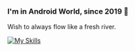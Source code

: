 ### I'm in Android World, since 2019 👋

Wish to always flow like a fresh river.

[![My Skills](https://skillicons.dev/icons?i=kotlin,androidstudio,firebase,bash,reactivex,figma,githubactions&theme=dark)](https://skillicons.dev)
